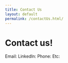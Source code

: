 ```yaml
---
title: Contact Us
layout: default
permalink: /contactUs.html/
---
```


# Contact us!

Email:
LinkedIn:
Phone:
Etc: